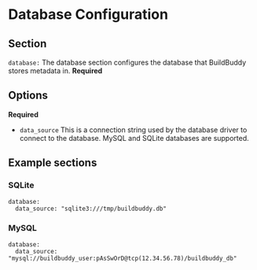 <!--
{
  "name": "Database",
  "category": "5f84be4816a46711e64ca065",
  "priority": 700
}
-->

# Database Configuration

## Section

`database:` The database section configures the database that BuildBuddy stores metadata in. **Required**

## Options

**Required**

- `data_source` This is a connection string used by the database driver to connect to the database. MySQL and SQLite databases are supported.

## Example sections

### SQLite

```
database:
  data_source: "sqlite3:///tmp/buildbuddy.db"
```

### MySQL

```
database:
  data_source: "mysql://buildbuddy_user:pAsSwOrD@tcp(12.34.56.78)/buildbuddy_db"
```
